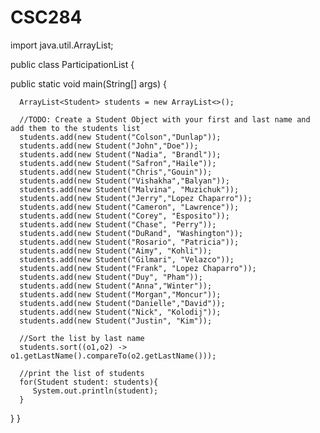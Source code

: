 # CSC284
 import java.util.ArrayList;

public class ParticipationList {

   public static void main(String[] args) {
      
      ArrayList<Student> students = new ArrayList<>();
      
      //TODO: Create a Student Object with your first and last name and add them to the students list
      students.add(new Student("Colson","Dunlap"));
      students.add(new Student("John","Doe"));
      students.add(new Student("Nadia", "Brandl"));
      students.add(new Student("Safron","Haile"));
      students.add(new Student("Chris","Gouin"));
      students.add(new Student("Vishakha","Balyan"));
      students.add(new Student("Malvina", "Muzichuk")); 
      students.add(new Student("Jerry","Lopez Chaparro"));
      students.add(new Student("Cameron", "Lawrence"));
      students.add(new Student("Corey", "Esposito"));
      students.add(new Student("Chase", "Perry"));
      students.add(new Student("DuRand", "Washington"));
      students.add(new Student("Rosario", "Patricia"));
      students.add(new Student("Aimy", "Kohli"));
      students.add(new Student("Gilmari", "Velazco"));
      students.add(new Student("Frank", "Lopez Chaparro"));
      students.add(new Student("Duy", "Pham"));
      students.add(new Student("Anna","Winter"));
      students.add(new Student("Morgan","Moncur")); 
      students.add(new Student("Danielle","David"));
      students.add(new Student("Nick", "Kolodij"));
      students.add(new Student("Justin", "Kim"));

      //Sort the list by last name
      students.sort((o1,o2) -> o1.getLastName().compareTo(o2.getLastName()));
      
      //print the list of students
      for(Student student: students){
         System.out.println(student);
      }
   }
}
